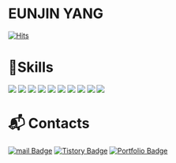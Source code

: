  # EUNJIN YANG

[![Hits](https://hits.seeyoufarm.com/api/count/incr/badge.svg?url=https%3A%2F%2Fgithub.com%2Feunjineee&count_bg=%23FFD4DA&title_bg=%23FFAAAA&icon=&icon_color=%23E7E7E7&title=hits&edge_flat=false)](https://hits.seeyoufarm.com)

# 💪Skills

<img src="https://img.shields.io/badge/Java-007396?style=flat-square&logo=Java&logoColor=white"/></a>
<img src="https://img.shields.io/badge/Spring-6DB33F?style=flat-square&logo=Spring&logoColor=white"/></a>
<img src="https://img.shields.io/badge/Spring Boot-6DB33F?style=flat-square&logo=springboot&logoColor=white"/></a>
<img src="https://img.shields.io/badge/Python-3776AB?style=flat-square&logo=Python&logoColor=white"/></a>
<img src="https://img.shields.io/badge/django-092E20?style=flat-square&logo=django&logoColor=white"/></a>
<img src="https://img.shields.io/badge/Vue.js-4FC08D?style=flat-square&logo=Vue.js&logoColor=white"/></a>
<img src="https://img.shields.io/badge/MySQL-4479A1?style=flat-square&logo=MySQL&logoColor=white"/>
<img src="https://img.shields.io/badge/Docker-2496ED?style=flat-square&logo=Docker&logoColor=white"/>
<img src="https://img.shields.io/badge/Jenkins-D24939?style=flat-square&logo=Jenkins&logoColor=white"/>
<img src="https://img.shields.io/badge/NCP-03C75A?style=flat-square&logo=Naver&logoColor=white"/>

# :mailbox_with_mail: Contacts

[![mail Badge](https://img.shields.io/badge/Mail-d14836?style=flat-square&logo=mail&logoColor=white&link=mailto:yej6642@naver.com)](mailto:yej6642@naver.com)
[![Tistory Badge](https://img.shields.io/badge/Tistory-000000?style=flat-square&link=https://wo-ol.tistory.com/)](https://wo-ol.tistory.com/)
[![Portfolio Badge](https://img.shields.io/badge/Portfolio-A493E7?style=flat-square&link=https://eunjineee.notion.site/bec7a729c0a84bce84980017ab50a432?pvs=4)](https://eunjineee.notion.site/bec7a729c0a84bce84980017ab50a432?pvs=4)
